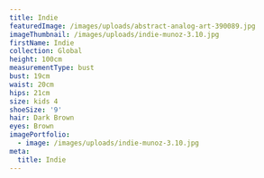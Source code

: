 ```yaml
---
title: Indie
featuredImage: /images/uploads/abstract-analog-art-390089.jpg
imageThumbnail: /images/uploads/indie-munoz-3.10.jpg
firstName: Indie
collection: Global
height: 100cm
measurementType: bust
bust: 19cm
waist: 20cm
hips: 21cm
size: kids 4
shoeSize: '9'
hair: Dark Brown
eyes: Brown
imagePortfolio:
  - image: /images/uploads/indie-munoz-3.10.jpg
meta:
  title: Indie
---
```


